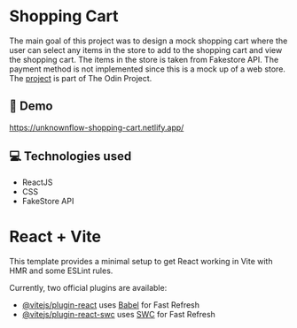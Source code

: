 # Shopping Cart

The main goal of this project was to design a mock shopping cart where the user can select any items in the store to add to the shopping cart and view the shopping cart. The items in the store is taken from Fakestore API. The payment method is not implemented since this is a mock up of a web store. The <a href="https://www.theodinproject.com/lessons/node-path-react-new-shopping-cart">project</a> is part of The Odin Project.

## 🚀 Demo

https://unknownflow-shopping-cart.netlify.app/

## 💻 Technologies used

<ul>
  <li>ReactJS</li>
  <li>CSS</li>
  <li>FakeStore API</li>
</ul>

# React + Vite

This template provides a minimal setup to get React working in Vite with HMR and some ESLint rules.

Currently, two official plugins are available:

-   [@vitejs/plugin-react](https://github.com/vitejs/vite-plugin-react/blob/main/packages/plugin-react/README.md) uses [Babel](https://babeljs.io/) for Fast Refresh
-   [@vitejs/plugin-react-swc](https://github.com/vitejs/vite-plugin-react-swc) uses [SWC](https://swc.rs/) for Fast Refresh
